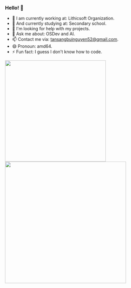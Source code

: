 ### Hello! 👋

- 🔭 I am currently working at: Lithicsoft Organization.
- 🌱 And currently studying at: Secondary school.
- 🤔 I'm looking for help with my projects.
- 💬 Ask me about: OSDev and AI.
- 📫 Contact me via: tansangbuinguyen52@gmail.com.
- 😄 Pronoun: amd64.
- ⚡ Fun fact: I guess I don't know how to code.

<a href="#">
  <img align="center" src="https://github-readme-stats.vercel.app/api/top-langs/?username=EndermanPC&layout=compact" width="333" />
</a>
<a href="#">
  <img align="center" src="https://github-readme-stats.vercel.app/api?username=EndermanPC&show_icons=true" width="400"/>
</a>
